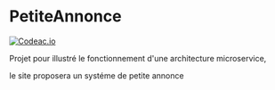 # PetiteAnnonce

[![Codeac.io](https://static.codeac.io/badges/2-268659077.svg "Codeac.io")](https://app.codeac.io/github/Yecodeo/petiteAnnonce)

Projet pour illustré le fonctionnement d'une architecture microservice,

le site proposera un systéme de petite annonce

